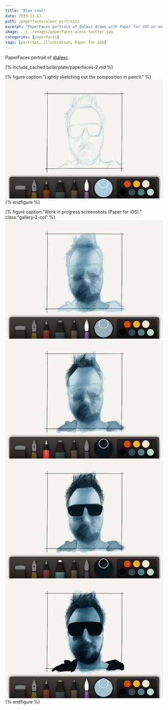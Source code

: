 ```yaml
---
title: "Blue cool"
date: 2013-11-13
path: /paperfaces/alexc-portrait/
excerpt: "PaperFaces portrait of @alexc drawn with Paper for iOS on an iPad."
image: ../../images/paperfaces-alexc-twitter.jpg
categories: [paperfaces]
tags: [portrait, illustration, Paper for iOS]
---
```


PaperFaces portrait of [@alexc](https://twitter.com/alexc).

{% include_cached boilerplate/paperfaces-2.md %}

{% figure caption:"Lightly sketching out the composition in pencil." %}
[![](../../images/paperfaces-alexc-process-1-750.jpg)](../../images/paperfaces-alexc-process-1-lg.jpg)
{% endfigure %}

{% figure caption:"Work in progress screenshots (Paper for iOS)." class:"gallery-2-col" %}
[![](../../images/paperfaces-alexc-process-2-600.jpg)](../../images/paperfaces-alexc-process-2-lg.jpg)
[![](../../images/paperfaces-alexc-process-3-600.jpg)](../../images/paperfaces-alexc-process-3-lg.jpg)
[![](../../images/paperfaces-alexc-process-4-600.jpg)](../../images/paperfaces-alexc-process-4-lg.jpg)
[![](../../images/paperfaces-alexc-process-5-600.jpg)](../../images/paperfaces-alexc-process-5-lg.jpg)
{% endfigure %}

